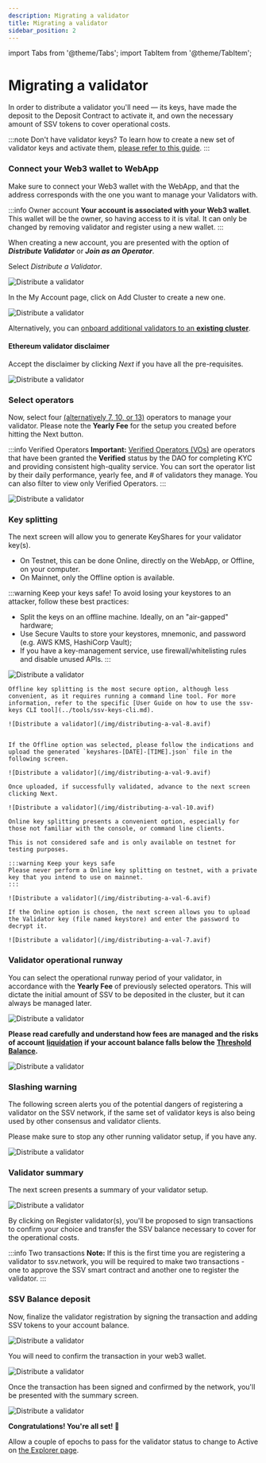 ```yaml
---
description: Migrating a validator
title: Migrating a validator
sidebar_position: 2
---
```


import Tabs from '@theme/Tabs';
import TabItem from '@theme/TabItem';

# Migrating a validator

In order to distribute a validator you'll need — its keys, have made the deposit to the Deposit Contract to activate it, and own the necessary amount of SSV tokens to cover operational costs.

:::note Don't have validator keys?
To learn how to create a new set of validator keys and activate them, [please refer to this guide](creating-a-new-validator.md).
:::

### Connect your Web3 wallet to WebApp

Make sure to connect your Web3 wallet with the WebApp, and that the address corresponds with the one you want to manage your Validators with.

:::info Owner account
**Your account is associated with your Web3 wallet**. This wallet will be the owner, so having access to it is vital. It can only be changed by removing validator and register using a new wallet.
:::

<Tabs>
  <TabItem value="new-accounts" label="New Accounts">

  When creating a new account, you are presented with the option of _**Distribute Validator**_ or _**Join as an Operator**_.

  Select _Distribute a Validator_.

  ![Distribute a validator](/img/distributing-a-val-1.avif)

  </TabItem>
  <TabItem value="existing-accounts" label="Existing Accounts">

  In the My Account page, click on Add Cluster to create a new one.

  ![Distribute a validator](/img/distributing-a-val-2.avif)

  Alternatively, you can [onboard additional validators to an **existing cluster**](../cluster-management/adding-validator-to-existing-cluster.md).

  </TabItem>
</Tabs>  

#### Ethereum validator disclaimer

Accept the disclaimer by clicking _Next_ if you have all the pre-requisites.

![Distribute a validator](/img/distributing-a-val-3.avif)

### Select operators

Now, select four [(alternatively 7, 10, or 13)](/docs/stakers/validators/validator-onboarding.md#operators-selection-) operators to manage your validator. Please note the **Yearly Fee** for the setup you created before hitting the Next button.

:::info Verified Operators
**Important:** [Verified Operators (VOs)](/docs/operators/operator-onboarding/verified-operators.md) are operators that have been granted the **Verified** status by the DAO for completing KYC and providing consistent high-quality service. You can sort the operator list by their daily performance, yearly fee, and # of validators they manage. You can also filter to view only Verified Operators.
:::

![Distribute a validator](/img/distributing-a-val-4.avif)

### Key splitting

The next screen will allow you to generate KeyShares for your validator key(s).
- On Testnet, this can be done Online, directly on the WebApp, or Offline, on your computer.
- On Mainnet, only the Offline option is available.

:::warning Keep your keys safe!
To avoid losing your keystores to an attacker, follow these best practices:
- Split the keys on an offline machine. Ideally, on an "air-gapped" hardware;
- Use Secure Vaults to store your keystores, mnemonic, and password (e.g. AWS KMS, HashiCorp Vault);
- If you have a key-management service, use firewall/whitelisting rules and disable unused APIs.
:::

![Distribute a validator](/img/distributing-a-val-5.avif)

<Tabs>
  <TabItem value="offline" label="Offline Key Splitting">

    Offline key splitting is the most secure option, although less convenient, as it requires running a command line tool. For more information, refer to the specific [User Guide on how to use the ssv-keys CLI tool](../tools/ssv-keys-cli.md).

    ![Distribute a validator](/img/distributing-a-val-8.avif)


    If the Offline option was selected, please follow the indications and upload the generated `keyshares-[DATE]-[TIME].json` file in the following screen.

    ![Distribute a validator](/img/distributing-a-val-9.avif)

    Once uploaded, if successfully validated, advance to the next screen clicking Next.

    ![Distribute a validator](/img/distributing-a-val-10.avif)

  </TabItem>
  <TabItem value="online" label="Online Key Splitting">

    Online key splitting presents a convenient option, especially for those not familiar with the console, or command line clients.

    This is not considered safe and is only available on testnet for testing purposes.

    :::warning Keep your keys safe
    Please never perform a Online key splitting on testnet, with a private key that you intend to use on mainnet.
    :::

    ![Distribute a validator](/img/distributing-a-val-6.avif)

    If the Online option is chosen, the next screen allows you to upload the Validator key (file named keystore) and enter the password to decrypt it.

    ![Distribute a validator](/img/distributing-a-val-7.avif)

  </TabItem>
</Tabs>  

### Validator operational runway

You can select the operational runway period of your validator, in accordance with the **Yearly Fee** of previously selected operators. This will dictate the initial amount of SSV to be deposited in the cluster, but it can always be managed later.

![Distribute a validator](/img/distributing-a-val-11.avif)

**Please read carefully and understand how fees are managed and the risks of account** [**liquidation**](../../learn/glossary.md#liquidation) **if your account balance falls below the** [**Threshold Balance**](../../learn/glossary.md#liquidation-collateral)**.**

![Distribute a validator](/img/distributing-a-val-12.avif)

### Slashing warning

The following screen alerts you of the potential dangers of registering a validator on the SSV network, if the same set of validator keys is also being used by other consensus and validator clients.

Please make sure to stop any other running validator setup, if you have any.

![Distribute a validator](/img/distributing-a-val-13.avif)

### Validator summary

The next screen presents a summary of your validator setup.

![Distribute a validator](/img/distributing-a-val-14.avif)


By clicking on Register validator(s), you'll be proposed to sign transactions to confirm your choice and transfer the SSV balance necessary to cover for the operational costs.

:::info Two transactions
**Note:** If this is the first time you are registering a validator to ssv.network, you will be required to make two transactions - one to approve the SSV smart contract and another one to register the validator.
:::

### SSV Balance deposit

Now, finalize the validator registration by signing the transaction and adding SSV tokens to your account balance.

<div style={{ display: 'flex', justifyContent: 'center' }}>
  <img src="/img/distributing-a-val-15.png" alt="Distribute a validator" />
</div>

You will need to confirm the transaction in your web3 wallet.

![Distribute a validator](/img/distributing-a-val-16.avif)

Once the transaction has been signed and confirmed by the network, you'll be presented with the summary screen.

![Distribute a validator](/img/distributing-a-val-17.avif)

**Congratulations! You're all set! 🥳**

Allow a couple of epochs to pass for the validator status to change to Active on [the Explorer page](https://explorer.ssv.network/).

